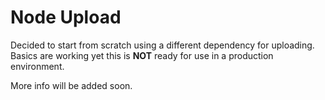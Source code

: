# Node Upload
Decided to start from scratch using a different dependency for uploading. Basics are working yet this is **NOT** ready for use in a production environment.

More info will be added soon.
